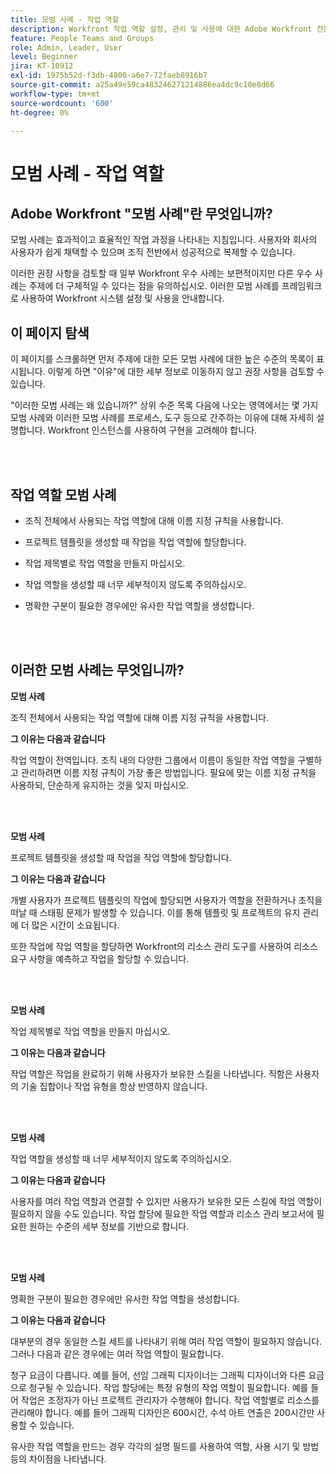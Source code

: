 ```yaml
---
title: 모범 사례 - 작업 역할
description: Workfront 작업 역할 설정, 관리 및 사용에 대한 Adobe Workfront 전문가의 모범 사례 권장 사항을 살펴보십시오.
feature: People Teams and Groups
role: Admin, Leader, User
level: Beginner
jira: KT-10912
exl-id: 1975b52d-f3db-4800-a6e7-72faeb8916b7
source-git-commit: a25a49e59ca483246271214886ea4dc9c10e8d66
workflow-type: tm+mt
source-wordcount: '600'
ht-degree: 0%

---
```


# 모범 사례 - 작업 역할

## Adobe Workfront &quot;모범 사례&quot;란 무엇입니까?

모범 사례는 효과적이고 효율적인 작업 과정을 나타내는 지침입니다. 사용자와 회사의 사용자가 쉽게 채택할 수 있으며 조직 전반에서 성공적으로 복제할 수 있습니다.

이러한 권장 사항을 검토할 때 일부 Workfront 우수 사례는 보편적이지만 다른 우수 사례는 주제에 더 구체적일 수 있다는 점을 유의하십시오. 이러한 모범 사례를 프레임워크로 사용하여 Workfront 시스템 설정 및 사용을 안내합니다.

## 이 페이지 탐색

이 페이지를 스크롤하면 먼저 주제에 대한 모든 모범 사례에 대한 높은 수준의 목록이 표시됩니다. 이렇게 하면 &quot;이유&quot;에 대한 세부 정보로 이동하지 않고 권장 사항을 검토할 수 있습니다.

&quot;이러한 모범 사례는 왜 있습니까?&quot; 상위 수준 목록 다음에 나오는 영역에서는 몇 가지 모범 사례와 이러한 모범 사례를 프로세스, 도구 등으로 간주하는 이유에 대해 자세히 설명합니다. Workfront 인스턴스를 사용하여 구현을 고려해야 합니다.

</br>
</br>

## 작업 역할 모범 사례

* 조직 전체에서 사용되는 작업 역할에 대해 이름 지정 규칙을 사용합니다.

* 프로젝트 템플릿을 생성할 때 작업을 작업 역할에 할당합니다.

* 작업 제목별로 작업 역할을 만들지 마십시오.

* 작업 역할을 생성할 때 너무 세부적이지 않도록 주의하십시오.

* 명확한 구분이 필요한 경우에만 유사한 작업 역할을 생성합니다.

</br>
</br>

## 이러한 모범 사례는 무엇입니까?

**모범 사례**

조직 전체에서 사용되는 작업 역할에 대해 이름 지정 규칙을 사용합니다.

**그 이유는 다음과 같습니다**

작업 역할이 전역입니다. 조직 내의 다양한 그룹에서 이름이 동일한 작업 역할을 구별하고 관리하려면 이름 지정 규칙이 가장 좋은 방법입니다. 필요에 맞는 이름 지정 규칙을 사용하되, 단순하게 유지하는 것을 잊지 마십시오.

</br>
</br>

**모범 사례**

프로젝트 템플릿을 생성할 때 작업을 작업 역할에 할당합니다.

**그 이유는 다음과 같습니다**

개별 사용자가 프로젝트 템플릿의 작업에 할당되면 사용자가 역할을 전환하거나 조직을 떠날 때 스태핑 문제가 발생할 수 있습니다. 이를 통해 템플릿 및 프로젝트의 유지 관리에 더 많은 시간이 소요됩니다.

또한 작업에 작업 역할을 할당하면 Workfront의 리소스 관리 도구를 사용하여 리소스 요구 사항을 예측하고 작업을 할당할 수 있습니다.

</br>
</br>

**모범 사례**

작업 제목별로 작업 역할을 만들지 마십시오.

**그 이유는 다음과 같습니다**

작업 역할은 작업을 완료하기 위해 사용자가 보유한 스킬을 나타냅니다. 직함은 사용자의 기술 집합이나 작업 유형을 항상 반영하지 않습니다.

</br>
</br>

**모범 사례**

작업 역할을 생성할 때 너무 세부적이지 않도록 주의하십시오.

**그 이유는 다음과 같습니다**

사용자를 여러 작업 역할과 연결할 수 있지만 사용자가 보유한 모든 스킬에 작업 역할이 필요하지 않을 수도 있습니다. 작업 할당에 필요한 작업 역할과 리소스 관리 보고서에 필요한 원하는 수준의 세부 정보를 기반으로 합니다.

</br>
</br>

**모범 사례**

명확한 구분이 필요한 경우에만 유사한 작업 역할을 생성합니다.

**그 이유는 다음과 같습니다**

대부분의 경우 동일한 스킬 세트를 나타내기 위해 여러 작업 역할이 필요하지 않습니다. 그러나 다음과 같은 경우에는 여러 작업 역할이 필요합니다.

청구 요금이 다릅니다. 예를 들어, 선임 그래픽 디자이너는 그래픽 디자이너와 다른 요금으로 청구될 수 있습니다.
작업 할당에는 특정 유형의 작업 역할이 필요합니다. 예를 들어 작업은 조정자가 아닌 프로젝트 관리자가 수행해야 합니다.
작업 역할별로 리소스를 관리해야 합니다. 예를 들어 그래픽 디자인은 600시간, 수석 아트 연출은 200시간만 사용할 수 있습니다.


유사한 작업 역할을 만드는 경우 각각의 설명 필드를 사용하여 역할, 사용 시기 및 방법 등의 차이점을 나타냅니다.
